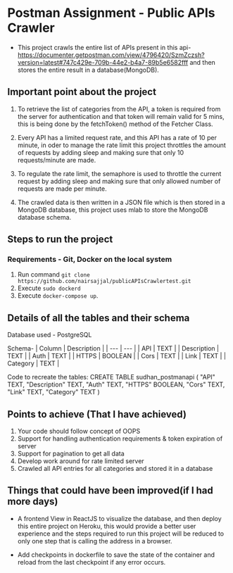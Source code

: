 # Postman Assignment - Public APIs Crawler

* This project crawls the entire list of APIs present in this api- https://documenter.getpostman.com/view/4796420/SzmZczsh?version=latest#747c429e-709b-44e2-b4a7-89b5e6582fff and then stores the entire result in a database(MongoDB).  

## Important point about the project

1. To retrieve the list of categories from the API, a token is required from the server for authentication and that token will remain valid for 5 mins, this is being done by the fetchToken() method of the Fetcher Class.

2. Every API has a limited request rate, and this API has a rate of 10 per minute, in oder to manage the rate limit this project throttles the amount of requests by adding sleep and making sure that only 10 requests/minute are made.

3. To regulate the rate limit, the semaphore is used to throttle the current request by adding sleep and making sure that only allowed number of requests are made per minute.

4. The crawled data is then written in a JSON file which is then stored in a MongoDB database, this project uses mlab to store the MongoDB database schema.

## Steps to run the project
### Requirements - Git, Docker on the local system
1. Run command `git clone https://github.com/nairsajjal/publicAPIsCrawlertest.git`
2. Execute `sudo dockerd`
3. Execute `docker-compose up`.

## Details of all the tables and their schema

Database used - PostgreSQL

Schema- 
| Column      | Description |
| ---         | ---         |
| API         | TEXT        |
| Description | TEXT        |
| Auth        | TEXT        |
| HTTPS       | BOOLEAN     |
| Cors        | TEXT        |
| Link        | TEXT        |
| Category    | TEXT        |

Code to recreate the tables:
    CREATE TABLE sudhan_postmanapi (
	"API" TEXT, 
	"Description" TEXT, 
	"Auth" TEXT, 
	"HTTPS" BOOLEAN, 
	"Cors" TEXT, 
	"Link" TEXT, 
	"Category" TEXT
    )


## Points to achieve (That I have achieved)

1. Your code should follow concept of OOPS
2. Support for handling authentication requirements & token expiration of server
3. Support for pagination to get all data
4. Develop work around for rate limited server
5. Crawled all API entries for all categories and stored it in a database

## Things that could have been improved(if I had more days)

-  A frontend View in ReactJS to visualize the database, and then deploy this entire project on Heroku, this would provide a better user experience and the steps required to run this project will be reduced to only one step that is calling the address in a browser.

-  Add checkpoints in dockerfile to save the state of the container and reload from the last checkpoint if any error occurs.

